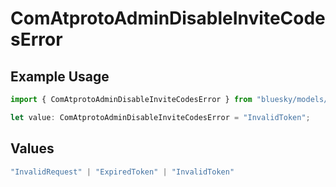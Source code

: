 # ComAtprotoAdminDisableInviteCodesError

## Example Usage

```typescript
import { ComAtprotoAdminDisableInviteCodesError } from "bluesky/models/errors";

let value: ComAtprotoAdminDisableInviteCodesError = "InvalidToken";
```

## Values

```typescript
"InvalidRequest" | "ExpiredToken" | "InvalidToken"
```